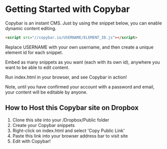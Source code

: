 Getting Started with Copybar
============================

Copybar is an instant CMS.  Just by using the snippet below, you can enable dynamic content editing.  

```html
<script src="//copybar.io/USERNAME/ELEMENT_ID.js"></script>
```

Replace USERNAME with your own username, and then create a unique element id for each snippet.

Embed as many snippets as you want (each with its own id), anywhere you want to be able to edit content.

Run index.html in your browser, and see Copybar in action!

Note, until you have confirmed your account with a password and email, your content will be editable by anyone.



How to Host this Copybar site on Dropbox
-------------------------------------

1. Clone this site into your /Dropbox/Public folder
2. Create your Copybar snippets
3. Right-click on index.html and select 'Copy Public Link'
4. Paste this link into your browser address bar to visit site
5. Edit with Copybar!



